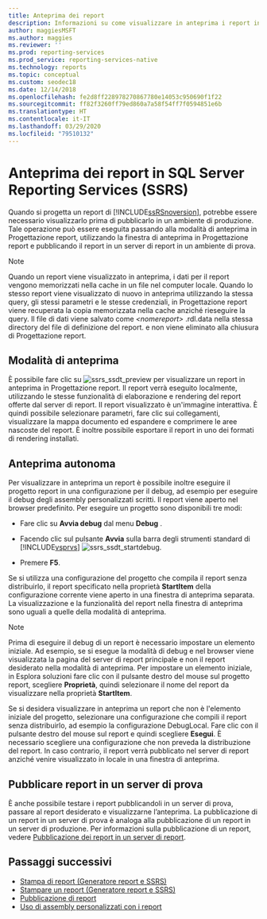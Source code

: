 ```yaml
---
title: Anteprima dei report
description: Informazioni su come visualizzare in anteprima i report in SQL Server Reporting Services prima della pubblicazione in un ambiente di produzione.
author: maggiesMSFT
ms.author: maggies
ms.reviewer: ''
ms.prod: reporting-services
ms.prod_service: reporting-services-native
ms.technology: reports
ms.topic: conceptual
ms.custom: seodec18
ms.date: 12/14/2018
ms.openlocfilehash: fe2d8ff228978270867780e14053c950690f1f22
ms.sourcegitcommit: ff82f3260ff79ed860a7a58f54ff7f0594851e6b
ms.translationtype: HT
ms.contentlocale: it-IT
ms.lasthandoff: 03/29/2020
ms.locfileid: "79510132"
---
```

# <a name="preview-reports-in-sql-server-reporting-services-ssrs"></a>Anteprima dei report in SQL Server Reporting Services (SSRS)

  Quando si progetta un report di [!INCLUDE[ssRSnoversion](../../includes/ssrsnoversion-md.md)], potrebbe essere necessario visualizzarlo prima di pubblicarlo in un ambiente di produzione. Tale operazione può essere eseguita passando alla modalità di anteprima in Progettazione report, utilizzando la finestra di anteprima in Progettazione report e pubblicando il report in un server di report in un ambiente di prova.  
  
> [!NOTE]  
> Quando un report viene visualizzato in anteprima, i dati per il report vengono memorizzati nella cache in un file nel computer locale. Quando lo stesso report viene visualizzato di nuovo in anteprima utilizzando la stessa query, gli stessi parametri e le stesse credenziali, in Progettazione report viene recuperata la copia memorizzata nella cache anziché rieseguire la query. Il file di dati viene salvato come *\<nomereport>* .rdl.data nella stessa directory del file di definizione del report. e non viene eliminato alla chiusura di Progettazione report.  
  
## <a name="preview-mode"></a>Modalità di anteprima

 È possibile fare clic su ![ssrs_ssdt_preview](../../reporting-services/media/ssrs-ssdt-preview.png "ssrs_ssdt_preview") per visualizzare un report in anteprima in Progettazione report. Il report verrà eseguito localmente, utilizzando le stesse funzionalità di elaborazione e rendering del report offerte dal server di report. Il report visualizzato è un'immagine interattiva. È quindi possibile selezionare parametri, fare clic sui collegamenti, visualizzare la mappa documento ed espandere e comprimere le aree nascoste del report. È inoltre possibile esportare il report in uno dei formati di rendering installati.  
  
## <a name="standalone-preview"></a>Anteprima autonoma

 Per visualizzare in anteprima un report è possibile inoltre eseguire il progetto report in una configurazione per il debug, ad esempio per eseguire il debug degli assembly personalizzati scritti. Il report viene aperto nel browser predefinito. Per eseguire un progetto sono disponibili tre modi:  
  
- Fare clic su **Avvia debug** dal menu **Debug** .  
  
- Facendo clic sul pulsante **Avvia** sulla barra degli strumenti standard di [!INCLUDE[vsprvs](../../includes/vsprvs-md.md)] ![ssrs_ssdt_startdebug](../../reporting-services/reports/media/ssrs-ssdt-startdebug.png "ssrs_ssdt_startdebug").  
  
- Premere **F5**.  
  
 Se si utilizza una configurazione del progetto che compila il report senza distribuirlo, il report specificato nella proprietà **StartItem** della configurazione corrente viene aperto in una finestra di anteprima separata. La visualizzazione e la funzionalità del report nella finestra di anteprima sono uguali a quelle della modalità di anteprima.  
  
> [!NOTE]  
> Prima di eseguire il debug di un report è necessario impostare un elemento iniziale. Ad esempio, se si esegue la modalità di debug e nel browser viene visualizzata la pagina del server di report principale e non il report desiderato nella modalità di anteprima. Per impostare un elemento iniziale, in Esplora soluzioni fare clic con il pulsante destro del mouse sul progetto report, scegliere **Proprietà**, quindi selezionare il nome del report da visualizzare nella proprietà **StartItem**.  
  
 Se si desidera visualizzare in anteprima un report che non è l'elemento iniziale del progetto, selezionare una configurazione che compili il report senza distribuirlo, ad esempio la configurazione DebugLocal. Fare clic con il pulsante destro del mouse sul report e quindi scegliere **Esegui**. È necessario scegliere una configurazione che non preveda la distribuzione del report. In caso contrario, il report verrà pubblicato nel server di report anziché venire visualizzato in locale in una finestra di anteprima.  
  
## <a name="publish-to-a-test-server"></a>Pubblicare report in un server di prova

 È anche possibile testare i report pubblicandoli in un server di prova, passare al report desiderato e visualizzarne l’anteprima. La pubblicazione di un report in un server di prova è analoga alla pubblicazione di un report in un server di produzione. Per informazioni sulla pubblicazione di un report, vedere [Pubblicazione dei report in un server di report](../../reporting-services/reports/publishing-reports-to-a-report-server.md).  
  
## <a name="next-steps"></a>Passaggi successivi

 - [Stampa di report &#40;Generatore report e SSRS&#41;](../../reporting-services/report-builder/print-reports-report-builder-and-ssrs.md)
 - [Stampare un report &#40;Generatore report e SSRS&#41;](../../reporting-services/report-builder/print-a-report-report-builder-and-ssrs.md)
 - [Pubblicazione di report](https://msdn.microsoft.com/library/ef5a514e-e818-4041-a8b0-15835f9a046b)
 - [Uso di assembly personalizzati con i report](../../reporting-services/custom-assemblies/using-custom-assemblies-with-reports.md)